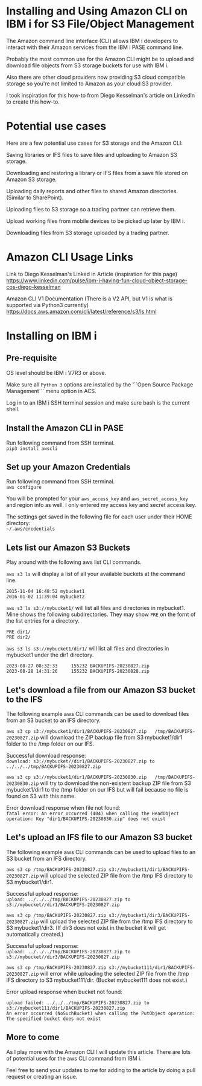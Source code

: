 # Installing and Using Amazon CLI on IBM i for S3 File/Object Management  
The Amazon command line interface (CLI) allows IBM i developers to interact with their Amazon services from the IBM i PASE command line.   

Probably the most common use for the Amazon CLI might be to upload and download file objects from S3 storage buckets for use with IBM i. 

Also there are other cloud providers now providing S3 cloud compatible storage so you're not limited to Amazon as your cloud S3 provider.      
  
I took inspiration for this how-to from Diego Kesselman's article on LinkedIn to create this how-to.   

# Potential use cases
Here are a few potential use cases for S3 storage and the Amazon CLI:   

Saving libraries or IFS files to save files and uploading to Amazon S3 storage.   

Downloading and restoring a library or IFS files from a save file stored on Amazon S3 storage.

Uploading daily reports and other files to shared Amazon directories. (Similar to SharePoint).    

Uploading files to S3 storage so a trading partner can retrieve them.    

Upload working files from mobile devices to be picked up later by IBM i.   

Downloading files from S3 storage uploaded by a trading partner.    

# Amazon CLI Usage Links  
Link to Diego Kesselman's Linked in Article  (inspiration for this page)   
https://www.linkedin.com/pulse/ibm-i-having-fun-cloud-object-storage-cos-diego-kesselman    

Amazon CLI V1 Documentation  (There is a V2 API, but V1 is what is supported via Python3 currently)   
https://docs.aws.amazon.com/cli/latest/reference/s3/ls.html     

# Installing on IBM i 

## Pre-requisite
OS level should be IBM i V7R3 or above.   
   
Make sure all ```Python 3``` options are installed by the '``Open Source Package Management``` menu option in ACS.   

Log in to an IBM i SSH terminal session and make sure bash is the current shell.     

## Install the Amazon CLI in PASE  
Run following command from SSH terminal.   
```pip3 install awscli```

## Set up your Amazon Credentials  
Run following command from SSH terminal.   
 ```aws configure```

 You will be prompted for your ```aws_access_key``` and ```aws_secret_access_key``` and region info as well. I only entered my access key and secret access key. 

The settings get saved in the following file for each user under their HOME directory:   
```~/.aws/credentials```

## Lets list our Amazon S3 Buckets 
Play around with the following aws list CLI commands.    

```aws s3 ls``` will display a list of all your available buckets at the command line.   
```
2015-11-04 16:48:52 mybucket1
2016-01-02 11:39:04 mybucket2
```
   
```aws s3 ls s3://mybucket1/``` will list all files and directories in mybucket1. Mine shows the following subdirectories. They may show ```PRE``` on the fornt of the list entries for a directory. 
```
PRE dir1/
PRE dir2/
```
   
```aws s3 ls s3://mybucket1/dir1/``` will list all files and directories in mybucket1 under the dir1 directory.  
```
2023-08-27 08:32:33     155232 BACKUPIFS-20230827.zip
2023-08-28 14:31:26     155232 BACKUPIFS-20230828.zip
```
## Let's download a file from our Amazon S3 bucket to the IFS
The following example aws CLI commands can be used to download files from an S3 bucket to an IFS directory.   

```aws s3 cp s3://mybucket1/dir1/BACKUPIFS-20230827.zip   /tmp/BACKUPIFS-20230827.zip``` will download the ZIP backup file from S3 mybucket1/dir1 folder to the /tmp folder on our IFS.    
   
Successful download response:     
```download: s3://mybucket//dir1/BACKUPIFS-20230827.zip to ../../../tmp/BACKUPIFS-20230827.zip```   
   
```aws s3 cp s3://mybucket1/dir1/BACKUPIFS-20230830.zip   /tmp/BACKUPIFS-20230830.zip``` will try to download the non-existent backup ZIP file from S3 mybucket1/dir1 to the /tmp folder on our IFS but will fail because no file is found on S3 with this name.   

Error download response when file not found:     
```fatal error: An error occurred (404) when calling the HeadObject operation: Key "dir1/BACKUPIFS-20230830.zip" does not exist```   

## Let's upload an IFS file to our Amazon S3 bucket
The following example aws CLI commands can be used to upload files to an S3 bucket from an IFS directory.   

```aws s3 cp /tmp/BACKUPIFS-20230827.zip s3://mybucket1/dir1/BACKUPIFS-20230827.zip``` will upload the selected ZIP file from the /tmp IFS directory to S3 mybucket1/dir1.    

Successful upload response:    
```upload: ../../../tmp/BACKUPIFS-20230827.zip to s3://mybucket//dir1/BACKUPIFS-20230827.zip```   
   
```aws s3 cp /tmp/BACKUPIFS-20230827.zip s3://mybucket1/dir3/BACKUPIFS-20230827.zip``` will upload the selected ZIP file from the /tmp IFS directory to S3 mybucket1/dir3. (If dir3 does not exist in the bucket it will get automatically created.)     

Successful upload response:   
```upload: ../../../tmp/BACKUPIFS-20230827.zip to s3://mybucket//dir3/BACKUPIFS-20230827.zip```
   
```aws s3 cp /tmp/BACKUPIFS-20230827.zip s3://mybucket111/dir1/BACKUPIFS-20230827.zip``` will error while uploading the selected ZIP file from the /tmp IFS directory to S3 mybucket111/dir. (Bucket mybucket111 does not exist.)  

Error upload response when bucket not found:     
```
upload failed: ../../../tmp/BACKUPIFS-20230827.zip to s3://mybucket111/dir1/BACKUPIFS-20230827.zip
An error occurred (NoSuchBucket) when calling the PutObject operation: The specified bucket does not exist
```
## More to come
As I play more with the Amazon CLI I will update this article. There are lots of potential uses for the aws CLI command from IBM i.  

Feel free to send your updates to me for adding to the article by doing a pull request or creating an issue.     


